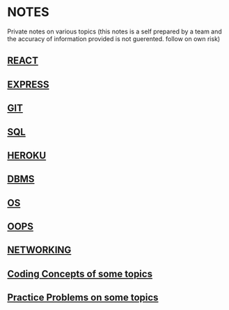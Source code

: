 # NOTES
Private notes on various topics
(this notes is a self prepared by a team and the accuracy of information provided is not guerented. follow on own risk)

## [REACT](REACT)

## [EXPRESS](EXPRESS)

## [GIT](GIT)

## [SQL](SQL)

## [HEROKU](HEROKU)

## [DBMS](DBMS)

## [OS](OS)

## [OOPS](OOPS)

## [NETWORKING](NETWORKING)

## [Coding Concepts of some topics](https://journey-cp.github.io/LEARN/)

## [Practice Problems on some topics](https://journey-cp.github.io/j10/)
